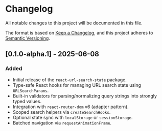 # Changelog

All notable changes to this project will be documented in this file.

The format is based on [Keep a Changelog](https://keepachangelog.com/en/1.1.0/), and this project adheres to [Semantic Versioning](https://semver.org/spec/v2.0.0.html).

## [0.1.0-alpha.1] - 2025-06-08

### Added
- Initial release of the `react-url-search-state` package.
- Type-safe React hooks for managing URL search state using `URLSearchParams`.
- Built-in validators for parsing/normalizing query strings into strongly typed values.
- Integration with `react-router-dom` v6 (adapter pattern).
- Scoped search helpers via `createSearchHooks`.
- Optional state sync with `localStorage` or `sessionStorage`.
- Batched navigation via `requestAnimationFrame`.
